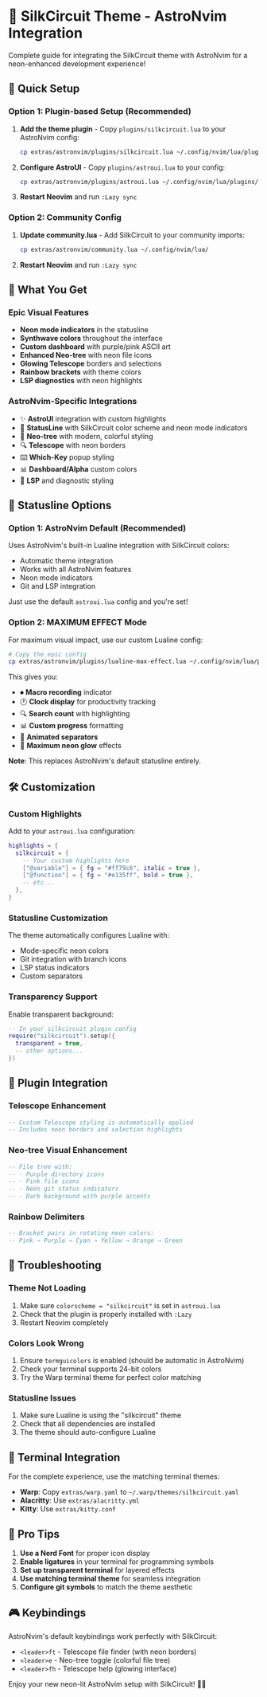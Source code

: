 # 🌸 SilkCircuit Theme - AstroNvim Integration

Complete guide for integrating the SilkCircuit theme with AstroNvim for a neon-enhanced development experience!

## 🚀 Quick Setup

### Option 1: Plugin-based Setup (Recommended)

1. **Add the theme plugin** - Copy `plugins/silkcircuit.lua` to your AstroNvim config:

   ```bash
   cp extras/astronvim/plugins/silkcircuit.lua ~/.config/nvim/lua/plugins/
   ```

2. **Configure AstroUI** - Copy `plugins/astroui.lua` to your config:

   ```bash
   cp extras/astronvim/plugins/astroui.lua ~/.config/nvim/lua/plugins/
   ```

3. **Restart Neovim** and run `:Lazy sync`

### Option 2: Community Config

1. **Update community.lua** - Add SilkCircuit to your community imports:

   ```bash
   cp extras/astronvim/community.lua ~/.config/nvim/lua/
   ```

2. **Restart Neovim** and run `:Lazy sync`

## 🎨 What You Get

### Epic Visual Features

- **Neon mode indicators** in the statusline
- **Synthwave colors** throughout the interface
- **Custom dashboard** with purple/pink ASCII art
- **Enhanced Neo-tree** with neon file icons
- **Glowing Telescope** borders and selections
- **Rainbow brackets** with theme colors
- **LSP diagnostics** with neon highlights

### AstroNvim-Specific Integrations

- ✨ **AstroUI** integration with custom highlights
- 🌈 **StatusLine** with SilkCircuit color scheme and neon mode indicators
- 📁 **Neo-tree** with modern, colorful styling
- 🔍 **Telescope** with neon borders
- ⌨️  **Which-Key** popup styling
- 📊 **Dashboard/Alpha** custom colors
- 🌟 **LSP** and diagnostic styling

## 🚀 Statusline Options

### Option 1: AstroNvim Default (Recommended)

Uses AstroNvim's built-in Lualine integration with SilkCircuit colors:

- Automatic theme integration
- Works with all AstroNvim features
- Neon mode indicators
- Git and LSP integration

Just use the default `astroui.lua` config and you're set!

### Option 2: MAXIMUM EFFECT Mode

For maximum visual impact, use our custom Lualine config:

```bash
# Copy the epic config
cp extras/astronvim/plugins/lualine-max-effect.lua ~/.config/nvim/lua/plugins/
```

This gives you:

- ⏺ **Macro recording** indicator
- 🕐 **Clock display** for productivity tracking
- 🔍 **Search count** with highlighting
- 📊 **Custom progress** formatting
- 🌈 **Animated separators**
- 💜 **Maximum neon glow** effects

**Note**: This replaces AstroNvim's default statusline entirely.

## 🛠️ Customization

### Custom Highlights

Add to your `astroui.lua` configuration:

```lua
highlights = {
  silkcircuit = {
    -- Your custom highlights here
    ["@variable"] = { fg = "#ff79c6", italic = true },
    ["@function"] = { fg = "#e135ff", bold = true },
    -- etc...
  },
}
```

### Statusline Customization

The theme automatically configures Lualine with:

- Mode-specific neon colors
- Git integration with branch icons
- LSP status indicators
- Custom separators

### Transparency Support

Enable transparent background:

```lua
-- In your silkcircuit plugin config
require("silkcircuit").setup({
  transparent = true,
  -- other options...
})
```

## 🎯 Plugin Integration

### Telescope Enhancement

```lua
-- Custom Telescope styling is automatically applied
-- Includes neon borders and selection highlights
```

### Neo-tree Visual Enhancement

```lua
-- File tree with:
-- - Purple directory icons
-- - Pink file icons
-- - Neon git status indicators
-- - Dark background with purple accents
```

### Rainbow Delimiters

```lua
-- Bracket pairs in rotating neon colors:
-- Pink → Purple → Cyan → Yellow → Orange → Green
```

## 🔧 Troubleshooting

### Theme Not Loading

1. Make sure `colorscheme = "silkcircuit"` is set in `astroui.lua`
2. Check that the plugin is properly installed with `:Lazy`
3. Restart Neovim completely

### Colors Look Wrong

1. Ensure `termguicolors` is enabled (should be automatic in AstroNvim)
2. Check your terminal supports 24-bit colors
3. Try the Warp terminal theme for perfect color matching

### Statusline Issues

1. Make sure Lualine is using the "silkcircuit" theme
2. Check that all dependencies are installed
3. The theme should auto-configure Lualine

## 📱 Terminal Integration

For the complete experience, use the matching terminal themes:

- **Warp**: Copy `extras/warp.yaml` to `~/.warp/themes/silkcircuit.yaml`
- **Alacritty**: Use `extras/alacritty.yml`
- **Kitty**: Use `extras/kitty.conf`

## 🌟 Pro Tips

1. **Use a Nerd Font** for proper icon display
2. **Enable ligatures** in your terminal for programming symbols
3. **Set up transparent terminal** for layered effects
4. **Use matching terminal theme** for seamless integration
5. **Configure git symbols** to match the theme aesthetic

## 🎮 Keybindings

AstroNvim's default keybindings work perfectly with SilkCircuit:

- `<leader>ft` - Telescope file finder (with neon borders)
- `<leader>e` - Neo-tree toggle (colorful file tree)
- `<leader>fh` - Telescope help (glowing interface)

Enjoy your new neon-lit AstroNvim setup with SilkCircuit! 💜✨
